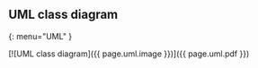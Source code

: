 
## UML class diagram
{: menu="UML" }

[![UML class diagram]({{ page.uml.image }})]({{ page.uml.pdf }})
